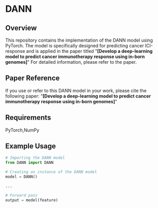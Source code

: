 # DANN


## Overview
This repository contains the implementation of the DANN model using PyTorch. The model is specifically designed for predicting cancer ICI-response and is applied in the paper titled "**[Develop a deep-learning model to predict cancer immunotherapy response using in-born genomes]**" For detailed information, please refer to the paper.

## Paper Reference
If you use or refer to this DANN model in your work, please cite the following paper:
"**[Develop a deep-learning model to predict cancer immunotherapy response using in-born genomes]**"

## Requirements
PyTorch,NumPy

## Example Usage
```python
# Importing the DANN model
from DANN import DANN

# Creating an instance of the DANN model
model = DANN()

...

# Forward pass
output = model(feature)
